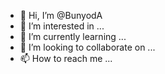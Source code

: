 - 👋 Hi, I’m @BunyodA
- 👀 I’m interested in ...
- 🌱 I’m currently learning ...
- 💞️ I’m looking to collaborate on ...
- 📫 How to reach me ...

<!---
BunyodA/BunyodA is a ✨ special ✨ repository because its `README.md` (this file) appears on your GitHub profile.
You can click the Preview link to take a look at your changes.
--->
